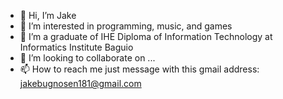 - 👋 Hi, I’m Jake
- 👀 I’m interested in programming, music, and games
- 🌱 I’m a graduate of IHE Diploma of Information Technology at Informatics Institute Baguio
- 💞️ I’m looking to collaborate on ...
- 📫 How to reach me just message with this gmail address: jakebugnosen181@gmail.com

<!---
JakeITSupport/JakeITSupport is a ✨ special ✨ repository because its `README.md` (this file) appears on your GitHub profile.
You can click the Preview link to take a look at your changes.
--->
